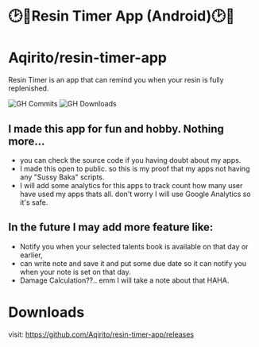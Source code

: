 ﻿# 🕑🌙Resin Timer App (Android)🕑🌙
 
# Aqirito/resin-timer-app

Resin Timer is an app that can remind you when your resin is fully replenished.


![GH Commits](https://img.shields.io/github/commit-activity/m/Aqirito/resin-timer-app?logo=github)
![GH Downloads](https://img.shields.io/github/downloads/Aqirito/resin-timer-app/total?logo=github)

## I made this app for fun and hobby. Nothing more...
- you can check the source code if you having doubt about my apps.
- I made this open to public. so this is my proof that my apps not having any "Sussy Baka" scripts.
- I will add some analytics for this apps to track count how many user have used my apps thats all. don't worry I will use Google Analytics so it's safe.
## In the future I may add more feature like:
- Notify you when your selected talents book is available on that day or earlier,
- can write note and save it and put some due date so it can notify you when your note is set on that day.
- Damage Calculation??.. emm I will take a note about that HAHA.

# Downloads
visit: https://github.com/Aqirito/resin-timer-app/releases
